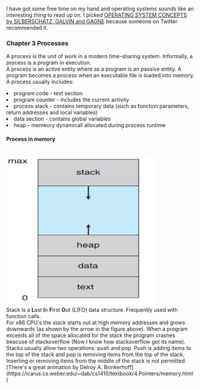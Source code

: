 I have got some free time on my hand and operating systems sounds like an interesting thing to read up on. I picked [OPERATING SYSTEM CONCEPTS by SILBERSCHATZ, GALVIN and GAGNE](https://www.os-book.com/OS9/) because someone on Twitter recommended it.
<br>
### Chapter 3 Processes
A process is the unit of work in a modern time-sharing system. Informally, a process is a program in execution. <br>
A process is an active entity where as a program is an passive entity. A program becomes a process when an executable file is loaded into memory.<br>
A process usually includes: 
<li> program code - text section
<li> program counter  - includes the current activity
<li> process stack - contains temporary data (such as function parameters, return addresses and local variables) </li>
<li> data section - contains global variables
<li> heap - memeory dynamicall allocated during process runtime
<br>

#### Process in memory
  <br>  
<img src="/assets/process_in_memory.PNG" width="400" height="400" /><br>
Stack is a <b>L</b>ast <b>I</b>n <b>F</b>irst <b>O</b>ut (LIFO) data structure. Frequently used with function calls. <br>
For x86 CPU's the stack starts out at high memory addresses and grows downwards (as shown by the arrow in the figure above). When a program exceeds all of the space allocated for the stack the program crashes beacuse of stackoverflow (Now I know how stackoverflow got its name). <br>
Stacks usually allow two operations: push and pop. Push is adding items to the top of the stack and pop is removing items from the top of the stack. Inserting or removing items from the middle of the stack is not permitted. [There's a great animation by Delroy A. Brinkerhoff](https://icarus.cs.weber.edu/~dab/cs1410/textbook/4.Pointers/memory.html)
